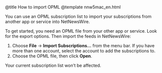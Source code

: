 @title How to import OPML
@template nnw5mac_en.html

You can use an OPML subscription list to import your subscriptions from another app or service into NetNewsWire.

To get started, you need an OPML file from your other app or service. Look for the export options. Then import the feeds in NetNewsWire:

1. Choose **File** → **Import Subscriptions…** from the menu bar. If you have more than one account, select the account to add the subscriptions to.
2. Choose the OPML file, then click **Open**.

Your current subscription list won’t be affected.
